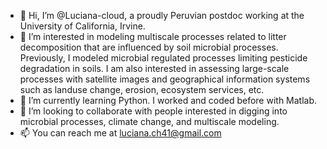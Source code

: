 - 👋 Hi, I’m @Luciana-cloud, a proudly Peruvian postdoc working at the University of California, Irvine.
- 👀 I’m interested in modeling multiscale processes related to litter decomposition that are influenced by soil microbial processes. Previously, I modeled microbial regulated processes limiting pesticide degradation in soils. I am also interested in assessing large-scale processes with satellite images and geographical information systems such as landuse change, erosion, ecosystem services, etc. 
- 🌱 I’m currently learning Python. I worked and coded before with Matlab.
- 💞️ I’m looking to collaborate with people interested in digging into microbial processes, climate change, and multiscale modeling.
- 📫 You can reach me at luciana.ch41@gmail.com

<!---
Luciana-cloud/Luciana-cloud is a ✨ special ✨ repository because its `README.md` (this file) appears on your GitHub profile.
You can click the Preview link to take a look at your changes.
--->
